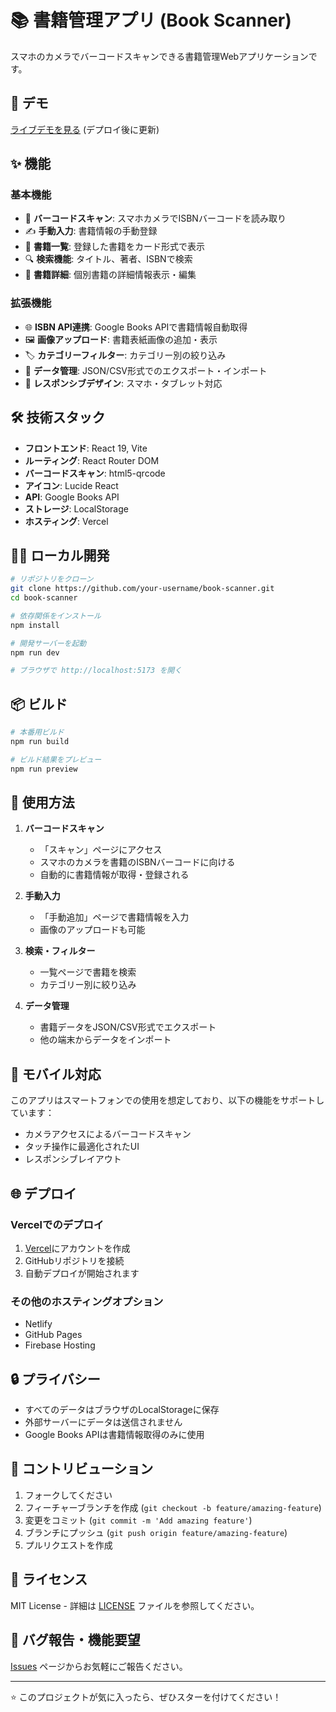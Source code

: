 # 📚 書籍管理アプリ (Book Scanner)

スマホのカメラでバーコードスキャンできる書籍管理Webアプリケーションです。

## 🚀 デモ

[ライブデモを見る](https://your-app-url.vercel.app) (デプロイ後に更新)

## ✨ 機能

### 基本機能
- 📱 **バーコードスキャン**: スマホカメラでISBNバーコードを読み取り
- ✍️ **手動入力**: 書籍情報の手動登録
- 📖 **書籍一覧**: 登録した書籍をカード形式で表示
- 🔍 **検索機能**: タイトル、著者、ISBNで検索
- 📝 **書籍詳細**: 個別書籍の詳細情報表示・編集

### 拡張機能
- 🌐 **ISBN API連携**: Google Books APIで書籍情報自動取得
- 🖼️ **画像アップロード**: 書籍表紙画像の追加・表示
- 🏷️ **カテゴリーフィルター**: カテゴリー別の絞り込み
- 💾 **データ管理**: JSON/CSV形式でのエクスポート・インポート
- 📱 **レスポンシブデザイン**: スマホ・タブレット対応

## 🛠️ 技術スタック

- **フロントエンド**: React 19, Vite
- **ルーティング**: React Router DOM
- **バーコードスキャン**: html5-qrcode
- **アイコン**: Lucide React
- **API**: Google Books API
- **ストレージ**: LocalStorage
- **ホスティング**: Vercel

## 🏃‍♂️ ローカル開発

```bash
# リポジトリをクローン
git clone https://github.com/your-username/book-scanner.git
cd book-scanner

# 依存関係をインストール
npm install

# 開発サーバーを起動
npm run dev

# ブラウザで http://localhost:5173 を開く
```

## 📦 ビルド

```bash
# 本番用ビルド
npm run build

# ビルド結果をプレビュー
npm run preview
```

## 🔧 使用方法

1. **バーコードスキャン**
   - 「スキャン」ページにアクセス
   - スマホのカメラを書籍のISBNバーコードに向ける
   - 自動的に書籍情報が取得・登録される

2. **手動入力**
   - 「手動追加」ページで書籍情報を入力
   - 画像のアップロードも可能

3. **検索・フィルター**
   - 一覧ページで書籍を検索
   - カテゴリー別に絞り込み

4. **データ管理**
   - 書籍データをJSON/CSV形式でエクスポート
   - 他の端末からデータをインポート

## 📱 モバイル対応

このアプリはスマートフォンでの使用を想定しており、以下の機能をサポートしています：

- カメラアクセスによるバーコードスキャン
- タッチ操作に最適化されたUI
- レスポンシブレイアウト

## 🌐 デプロイ

### Vercelでのデプロイ

1. [Vercel](https://vercel.com)にアカウントを作成
2. GitHubリポジトリを接続
3. 自動デプロイが開始されます

### その他のホスティングオプション

- Netlify
- GitHub Pages
- Firebase Hosting

## 🔒 プライバシー

- すべてのデータはブラウザのLocalStorageに保存
- 外部サーバーにデータは送信されません
- Google Books APIは書籍情報取得のみに使用

## 🤝 コントリビューション

1. フォークしてください
2. フィーチャーブランチを作成 (`git checkout -b feature/amazing-feature`)
3. 変更をコミット (`git commit -m 'Add amazing feature'`)
4. ブランチにプッシュ (`git push origin feature/amazing-feature`)
5. プルリクエストを作成

## 📄 ライセンス

MIT License - 詳細は [LICENSE](LICENSE) ファイルを参照してください。

## 🐛 バグ報告・機能要望

[Issues](https://github.com/your-username/book-scanner/issues) ページからお気軽にご報告ください。

---

⭐ このプロジェクトが気に入ったら、ぜひスターを付けてください！
